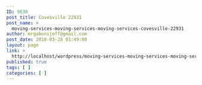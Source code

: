 ```yaml
---
ID: 9638
post_title: Covesville 22931
post_name: >
  moving-services-moving-services-moving-services-covesville-22931
author: mrgabonijeff@gmail.com
post_date: 2018-03-28 01:49:08
layout: page
link: >
  http://localhost/wordpress/moving-services-moving-services-moving-services-covesville-22931/
published: true
tags: [ ]
categories: [ ]
---
```

